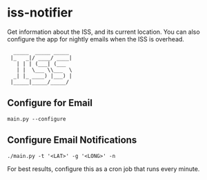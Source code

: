 # iss-notifier
Get information about the ISS, and its current location. You can also configure the app for nightly emails when the ISS is overhead.
```
  _____  _____ _____ 
 |_   _|/ ____/ ____|
   | | | (___| (___  
   | |  \___ \\___  \ 
  _| |_ ____) |___) |
 |_____|_____/_____/ 
```

## Configure for Email
```main.py --configure```

## Configure Email Notifications
```
./main.py -t '<LAT>' -g '<LONG>' -n
```

For best results, configure this as a cron job that runs every minute.